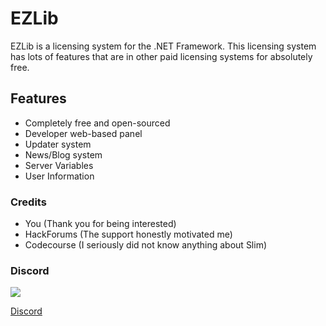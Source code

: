 # EZLib
EZLib is a licensing system for the .NET Framework. This licensing system has lots of features that are in other paid licensing systems for absolutely free.

## Features
* Completely free and open-sourced
* Developer web-based panel
* Updater system
* News/Blog system
* Server Variables
* User Information

### Credits
* You (Thank you for being interested)
* HackForums (The support honestly motivated me)
* Codecourse (I seriously did not know anything about Slim)

### Discord
![](https://cdn-images-1.medium.com/max/230/1*OoXboCzk0gYvTNwNnV4S9A@2x.png)

[Discord](https://discord.gg/UsHr2nv)
